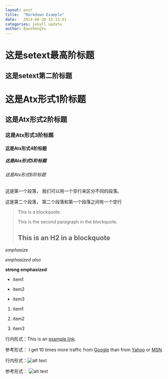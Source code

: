 ```yaml
---
layout: post
title:  "Markdown Example"
date:   2014-08-30 15:15:41
categories: jekyll update
author: BaoshengYu
---
```

<!--上面的内容是一个yaml文件头-->




<!--下面一个关于使用markdown示例文档-->

<!--标题
Markdown 支持两种标题的语法：
1.Setext: Setext 形式是用底线的形式，利用 = （最高阶标题）和 - （第二阶标题）。
2.Atx: Atx 形式在行首插入 1 到 6 个 # ，对应到标题 1 到 6 阶。
-->

这是setext最高阶标题
====================

这是setext第二阶标题
--------------------

# 这是Atx形式1阶标题

## 这是Atx形式2阶标题

### 这是Atx形式3阶标题

#### 这是Atx形式4阶标题

##### 这是Atx形式5阶标题

###### 这是Atx形式6阶标题


<!--段落的表示：
连续的行句组成段落，而一个以上的空行则会划分出不同的段落
(空行的定义是显示上看起来像是空行，就被视为空行，例如有一行只有空白和 tab，那该行也会被视为空行)
一般的段落不需要用空白或换行缩进
-->

这是第一个段落，
我们可以用一个空行来区分不同的段落。

这是第二个段落，
第二个段落和第一个段落之间有一个空行


<!--区块的表示：
区块引用使用 email 形式的 '>' 角括号
-->

> This is a blockquote.
> 
> This is the second paragraph in the blockquote.
>
> ## This is an H2 in a blockquote



<!--修辞与强调
Markdown 使用星号和底线来标记需要强调的区段。
-->
*emphasize* 

_emphasized also_

**strong emphasized**


<!--列表
无序列表使用星号、加号和减号来做为列表的项目标记，这些符号是都可以使用的
有序的列表则是使用一般的数字接着一个英文句点作为项目标记
-->

+ item1

+ item2

+ item3

1. item1

2. item2

3. item3



<!--链接
Markdown 支援两种形式的链接语法： 行内 和 参考 两种形式，两种都是使用角括号来把文字转成连结
1.行内形式是直接在后面用括号直接接上链接
2.参考形式的链接让你可以为链接定一个名称，之后你可以在文件的其他地方定义该链接的内容
-->

行内形式：This is an [example link](http://example.com/).

参考形式：
I get 10 times more traffic from [Google][1] than from
[Yahoo][2] or [MSN][3].

[1]: http://google.com/ "Google"

[2]: http://search.yahoo.com/ "Yahoo Search"

[3]: http://search.msn.com/ "MSN Search"



<!--图片
图片的语法和链接很像
-->
行内形式：![alt text](/blog/image/test.jpg "Title")

参考形式：
![alt text][id]

[id]: /blog/image/test.jpg "Title"

<!--代码
在一般的段落文字中，你可以使用反引号 ` 来标记代码区段，
区段内的 &、< 和 > 都会被自动的转换成 HTML 实体
这项特性让你可以很容易的在代码区段内插入 HTML 码
-->




































